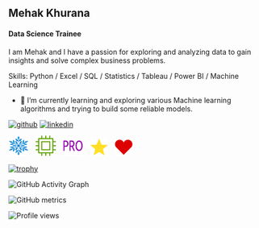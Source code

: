 ## Mehak Khurana
#### Data Science Trainee 
I am Mehak and I have a passion for exploring and analyzing data to gain insights and solve complex business problems. 

Skills: Python / Excel / SQL / Statistics / Tableau / Power BI / Machine Learning

- 🌱 I’m currently learning and exploring various Machine learning algorithms and trying to build some reliable models. 


[<img src='https://cdn.jsdelivr.net/npm/simple-icons@3.0.1/icons/github.svg' alt='github' height='40'>](https://github.com/https://github.com/MehakKhurana17)  [<img src='https://cdn.jsdelivr.net/npm/simple-icons@3.0.1/icons/linkedin.svg' alt='linkedin' height='40'>](https://www.linkedin.com/in/https://www.linkedin.com/in/mehak2000//)  

<a href='https://archiveprogram.github.com/'><img src='https://raw.githubusercontent.com/acervenky/animated-github-badges/master/assets/acbadge.gif' width='40' height='40'></a> <a href='https://docs.github.com/en/developers'><img src='https://raw.githubusercontent.com/acervenky/animated-github-badges/master/assets/devbadge.gif' width='40' height='40'></a> <a href='https://github.com/pricing'><img src='https://raw.githubusercontent.com/acervenky/animated-github-badges/master/assets/pro.gif' width='40' height='40'></a> <a href='https://stars.github.com/'><img src='https://raw.githubusercontent.com/acervenky/animated-github-badges/master/assets/starbadge.gif' width='35' height='35'></a> <a href='https://docs.github.com/en/github/supporting-the-open-source-community-with-github-sponsors'><img src='https://raw.githubusercontent.com/acervenky/animated-github-badges/master/assets/sponsorbadge.gif' width='35' height='35'></a> 

[![trophy](https://github-profile-trophy.vercel.app/?username=https://github.com/MehakKhurana17)](https://github.com/ryo-ma/github-profile-trophy)

![GitHub Activity Graph](https://activity-graph.herokuapp.com/graph?username=https://github.com/MehakKhurana17)  

![GitHub metrics](https://metrics.lecoq.io/https://github.com/MehakKhurana17)  

![Profile views](https://gpvc.arturio.dev/https://github.com/MehakKhurana17)  
